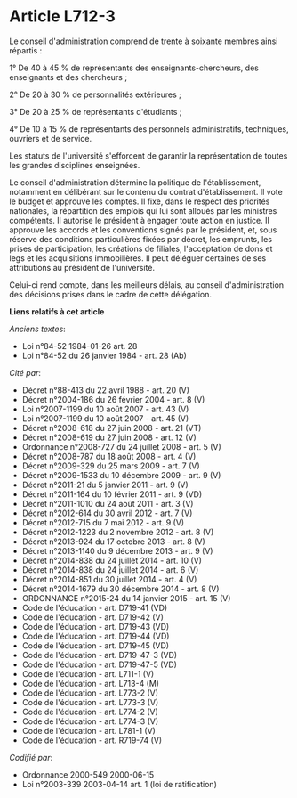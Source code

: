 # Article L712-3

Le conseil d'administration comprend de trente à soixante membres ainsi répartis :

1° De 40 à 45 % de représentants des enseignants-chercheurs, des enseignants et des chercheurs ;

2° De 20 à 30 % de personnalités extérieures ;

3° De 20 à 25 % de représentants d'étudiants ;

4° De 10 à 15 % de représentants des personnels administratifs, techniques, ouvriers et de service.

Les statuts de l'université s'efforcent de garantir la représentation de toutes les grandes disciplines enseignées.

Le conseil d'administration détermine la politique de l'établissement, notamment en délibérant sur le contenu du contrat
d'établissement. Il vote le budget et approuve les comptes. Il fixe, dans le respect des priorités nationales, la répartition
des emplois qui lui sont alloués par les ministres compétents. Il autorise le président à engager toute action en justice. Il
approuve les accords et les conventions signés par le président, et, sous réserve des conditions particulières fixées par
décret, les emprunts, les prises de participation, les créations de filiales, l'acceptation de dons et legs et les
acquisitions immobilières. Il peut déléguer certaines de ses attributions au président de l'université.

Celui-ci rend compte, dans les meilleurs délais, au conseil d'administration des décisions prises dans le cadre de cette
délégation.

**Liens relatifs à cet article**

_Anciens textes_:

  - Loi n°84-52 1984-01-26 art. 28
  - Loi n°84-52 du 26 janvier 1984 - art. 28 (Ab)

_Cité par_:

  - Décret n°88-413 du 22 avril 1988 - art. 20 (V)
  - Décret n°2004-186 du 26 février 2004 - art. 8 (V)
  - Loi n°2007-1199 du 10 août 2007 - art. 43 (V)
  - Loi n°2007-1199 du 10 août 2007 - art. 45 (V)
  - Décret n°2008-618 du 27 juin 2008 - art. 21 (VT)
  - Décret n°2008-619 du 27 juin 2008 - art. 12 (V)
  - Ordonnance n°2008-727 du 24 juillet 2008 - art. 5 (V)
  - Décret n°2008-787 du 18 août 2008 - art. 4 (V)
  - Décret n°2009-329 du 25 mars 2009 - art. 7 (V)
  - Décret n°2009-1533 du 10 décembre 2009 - art. 9 (V)
  - Décret n°2011-21 du 5 janvier 2011 - art. 9 (V)
  - Décret n°2011-164 du 10 février 2011 - art. 9 (VD)
  - Décret n°2011-1010 du 24 août 2011 - art. 3 (V)
  - Décret n°2012-614 du 30 avril 2012 - art. 7 (V)
  - Décret n°2012-715 du 7 mai 2012 - art. 9 (V)
  - Décret n°2012-1223 du 2 novembre 2012 - art. 8 (V)
  - Décret n°2013-924 du 17 octobre 2013 - art. 8 (V)
  - Décret n°2013-1140 du 9 décembre 2013 - art. 9 (V)
  - Décret n°2014-838 du 24 juillet 2014 - art. 10 (V)
  - Décret n°2014-838 du 24 juillet 2014 - art. 6 (V)
  - Décret n°2014-851 du 30 juillet 2014 - art. 4 (V)
  - Décret n°2014-1679 du 30 décembre 2014 - art. 8 (V)
  - ORDONNANCE n°2015-24 du 14 janvier 2015 - art. 15 (V)
  - Code de l'éducation - art. D719-41 (VD)
  - Code de l'éducation - art. D719-42 (V)
  - Code de l'éducation - art. D719-43 (VD)
  - Code de l'éducation - art. D719-44 (VD)
  - Code de l'éducation - art. D719-45 (VD)
  - Code de l'éducation - art. D719-47-3 (VD)
  - Code de l'éducation - art. D719-47-5 (VD)
  - Code de l'éducation - art. L711-1 (V)
  - Code de l'éducation - art. L713-4 (M)
  - Code de l'éducation - art. L773-2 (V)
  - Code de l'éducation - art. L773-3 (V)
  - Code de l'éducation - art. L774-2 (V)
  - Code de l'éducation - art. L774-3 (V)
  - Code de l'éducation - art. L781-1 (V)
  - Code de l'éducation - art. R719-74 (V)

_Codifié par_:

  - Ordonnance 2000-549 2000-06-15
  - Loi n°2003-339 2003-04-14 art. 1 (loi de ratification)

